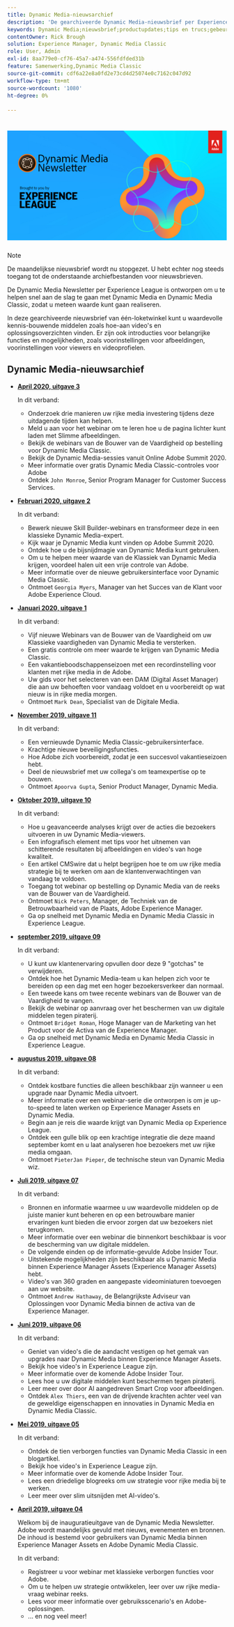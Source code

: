 ```yaml
---
title: Dynamic Media-nieuwsarchief
description: 'De gearchiveerde Dynamic Media-nieuwsbrief per Experience League was een maandelijkse nieuwsbrief. Het is ontworpen om u te helpen snel aan de slag te gaan met Dynamic Media en Dynamic Media Classic, zodat u meteen waarde kunt behalen. De gearchiveerde nieuwsbrieven bevatten waardevolle kennis-bouwende middelen die in deze één-loketnieuwsbrief beschikbaar waren die nu wordt stopgezet. Gearchiveerde nieuwsbrieven bevatten instructievideo''s en overzichten van oplossingen. Er zijn ook introducties voor belangrijke functies en mogelijkheden, zoals voorinstellingen voor afbeeldingen, voorinstellingen voor viewers en videoprofielen. '
keywords: Dynamic Media;nieuwsbrief;productupdates;tips en trucs;gebeurtenissen;succes van de klant;blog;blogs;beelden;video;eigenschappen;mogelijkheden
contentOwner: Rick Brough
solution: Experience Manager, Dynamic Media Classic
role: User, Admin
exl-id: 8aa779e0-cf76-45a7-a474-556fdfded31b
feature: Samenwerking,Dynamic Media Classic
source-git-commit: cdf6a22e8a0fd2e73cd4d25074e0c7162c047d92
workflow-type: tm+mt
source-wordcount: '1080'
ht-degree: 0%

---
```


# ![Dynamic Media Newsletter-logo](/help/assets/assets/dynamic-media-newsletter-logo.png)

>[!NOTE]
>
>De maandelijkse nieuwsbrief wordt nu stopgezet. U hebt echter nog steeds toegang tot de onderstaande archiefbestanden voor nieuwsbrieven.

De Dynamic Media Newsletter per Experience League is ontworpen om u te helpen snel aan de slag te gaan met Dynamic Media en Dynamic Media Classic, zodat u meteen waarde kunt gaan realiseren.

In deze gearchiveerde nieuwsbrief van één-loketwinkel kunt u waardevolle kennis-bouwende middelen zoals hoe-aan video&#39;s en oplossingsoverzichten vinden. Er zijn ook introducties voor belangrijke functies en mogelijkheden, zoals voorinstellingen voor afbeeldingen, voorinstellingen voor viewers en videoprofielen.

<!-- ## Get inspired - Stay informed

[Sign up](https://www.adobe.com/subscription/dynamic-media-newsletter.html) to receive the Dynamic Media Newsletter on a monthly basis in your inbox. -->

## Dynamic Media-nieuwsarchief

<!-- * **[May 2020, Issue 4](https://expleague.azureedge.net/assets/aem/Experience-Insider-vol.31.html)**

    In this issue:

    * What business continuity means in uncertain times.
    * Key takeaways from the first all-digital Adobe Summit.
    * Must-watch Experience Manager breakout sessions.
    * Summit customer spotlight: Under Armour.
    * Never miss an Experience Insider webinar.
    * Public sector spotlight: The urgent need for digital enrollment.
    * Look what’s new in Experience Manager Innovation.
    * Build your Experience Manager skills *live* with the Adobe pros.
    * Connect with the Adobe Experience Manager Community.
    * Fast-track your Adobe expertise with Adobe Experience League. -->

* **[April 2020, uitgave 3](https://experienceleague.adobe.com/tools/dynamic-media-demo/newsletter/Dynamic_Media_Newsletter_04_2020_April.html)**

   In dit verband:

   * Onderzoek drie manieren uw rijke media investering tijdens deze uitdagende tijden kan helpen.
   * Meld u aan voor het webinar om te leren hoe u de pagina lichter kunt laden met Slimme afbeeldingen.
   * Bekijk de webinars van de Bouwer van de Vaardigheid op bestelling voor Dynamic Media Classic.
   * Bekijk de Dynamic Media-sessies vanuit Online Adobe Summit 2020.
   * Meer informatie over gratis Dynamic Media Classic-controles voor Adobe
   * Ontdek `John Monroe`, Senior Program Manager for Customer Success Services.

* **[Februari 2020, uitgave 2](https://experienceleague.adobe.com/tools/dynamic-media-demo/newsletter/Dynamic_Media_Newsletter_02_2020_Feb.html)**

   In dit verband:

   * Bewerk nieuwe Skill Builder-webinars en transformeer deze in een klassieke Dynamic Media-expert.
   * Kijk waar je Dynamic Media kunt vinden op Adobe Summit 2020.
   * Ontdek hoe u de bijsnijdmagie van Dynamic Media kunt gebruiken.
   * Om u te helpen meer waarde van de Klassiek van Dynamic Media krijgen, voordeel halen uit een vrije controle van Adobe.
   * Meer informatie over de nieuwe gebruikersinterface voor Dynamic Media Classic.
   * Ontmoet `Georgia Myers`, Manager van het Succes van de Klant voor Adobe Experience Cloud.

* **[Januari 2020, uitgave 1](https://experienceleague.adobe.com/tools/dynamic-media-demo/newsletter/Dynamic_Media_Newsletter_01_2020_Jan.html)**

   In dit verband:

   * Vijf nieuwe Webinars van de Bouwer van de Vaardigheid om uw Klassieke vaardigheden van Dynamic Media te versterken.
   * Een gratis controle om meer waarde te krijgen van Dynamic Media Classic.
   * Een vakantieboodschappenseizoen met een recordinstelling voor klanten met rijke media in de Adobe.
   * Uw gids voor het selecteren van een DAM (Digital Asset Manager) die aan uw behoeften voor vandaag voldoet en u voorbereidt op wat nieuw is in rijke media morgen.
   * Ontmoet `Mark Dean`, Specialist van de Digitale Media.

* **[November 2019, uitgave 11](https://experienceleague.adobe.com/tools/dynamic-media-demo/newsletter/Dynamic_Media_Newsletter_11_2019_Nov.html)**

   In dit verband:

   * Een vernieuwde Dynamic Media Classic-gebruikersinterface.
   * Krachtige nieuwe beveiligingsfuncties.
   * Hoe Adobe zich voorbereidt, zodat je een succesvol vakantieseizoen hebt.
   * Deel de nieuwsbrief met uw collega&#39;s om teamexpertise op te bouwen.
   * Ontmoet `Apoorva Gupta`, Senior Product Manager, Dynamic Media.

* **[Oktober 2019, uitgave 10](https://experienceleague.adobe.com/tools/dynamic-media-demo/newsletter/Dynamic_Media_Newsletter_10_2019_Oct.html)**

   In dit verband:

   * Hoe u geavanceerde analyses krijgt over de acties die bezoekers uitvoeren in uw Dynamic Media-viewers.
   * Een infografisch element met tips voor het uitnemen van schitterende resultaten bij afbeeldingen en video&#39;s van hoge kwaliteit.
   * Een artikel CMSwire dat u helpt begrijpen hoe te om uw rijke media strategie bij te werken om aan de klantenverwachtingen van vandaag te voldoen.
   * Toegang tot webinar op bestelling op Dynamic Media van de reeks van de Bouwer van de Vaardigheid.
   * Ontmoet `Nick Peters`, Manager, de Techniek van de Betrouwbaarheid van de Plaats, Adobe Experience Manager.
   * Ga op snelheid met Dynamic Media en Dynamic Media Classic in Experience League.

* **[september 2019, uitgave 09](https://experienceleague.adobe.com/tools/dynamic-media-demo/newsletter/Dynamic_Media_Newsletter_09_2019_Sept.html)**

   In dit verband:

   * U kunt uw klantenervaring opvullen door deze 9 &quot;gotchas&quot; te verwijderen.
   * Ontdek hoe het Dynamic Media-team u kan helpen zich voor te bereiden op een dag met een hoger bezoekersverkeer dan normaal.
   * Een tweede kans om twee recente webinars van de Bouwer van de Vaardigheid te vangen.
   * Bekijk de webinar op aanvraag over het beschermen van uw digitale middelen tegen piraterij.
   * Ontmoet `Bridget Roman`, Hoge Manager van de Marketing van het Product voor de Activa van de Experience Manager.
   * Ga op snelheid met Dynamic Media en Dynamic Media Classic in Experience League.

* **[augustus 2019, uitgave 08](https://experienceleague.adobe.com/tools/dynamic-media-demo/newsletter/Dynamic_Media_Newsletter_08_2019_Aug.html)**

   In dit verband:

   * Ontdek kostbare functies die alleen beschikbaar zijn wanneer u een upgrade naar Dynamic Media uitvoert.
   * Meer informatie over een webinar-serie die ontworpen is om je up-to-speed te laten werken op Experience Manager Assets en Dynamic Media.
   * Begin aan je reis die waarde krijgt van Dynamic Media op Experience League.
   * Ontdek een gulle blik op een krachtige integratie die deze maand september komt en u laat analyseren hoe bezoekers met uw rijke media omgaan.
   * Ontmoet `PieterJan Pieper`, de technische steun van Dynamic Media wiz.

* **[Juli 2019, uitgave 07](https://experienceleague.adobe.com/tools/dynamic-media-demo/newsletter/Dynamic_Media_Newsletter_07_2019_July.html)**

   In dit verband:

   * Bronnen en informatie waarmee u uw waardevolle middelen op de juiste manier kunt beheren en op een betrouwbare manier ervaringen kunt bieden die ervoor zorgen dat uw bezoekers niet terugkomen.
   * Meer informatie over een webinar die binnenkort beschikbaar is voor de bescherming van uw digitale middelen.
   * De volgende einden op de informatie-gevulde Adobe Insider Tour.
   * Uitstekende mogelijkheden zijn beschikbaar als u Dynamic Media binnen Experience Manager Assets (Experience Manager Assets) hebt.
   * Video&#39;s van 360 graden en aangepaste videominiaturen toevoegen aan uw website.
   * Ontmoet `Andrew Hathaway`, de Belangrijkste Adviseur van Oplossingen voor Dynamic Media binnen de activa van de Experience Manager.

* **[Juni 2019, uitgave 06](https://experienceleague.adobe.com/tools/dynamic-media-demo/newsletter/Dynamic_Media_Newsletter_06_2019_June.html)**

   In dit verband:

   * Geniet van video&#39;s die de aandacht vestigen op het gemak van upgrades naar Dynamic Media binnen Experience Manager Assets.
   * Bekijk hoe video&#39;s in Experience League zijn.
   * Meer informatie over de komende Adobe Insider Tour.
   * Lees hoe u uw digitale middelen kunt beschermen tegen piraterij.
   * Leer meer over door AI aangedreven Smart Crop voor afbeeldingen.
   * Ontdek `Alex Thiers`, een van de drijvende krachten achter veel van de geweldige eigenschappen en innovaties in Dynamic Media en Dynamic Media Classic.

* **[Mei 2019, uitgave 05](https://experienceleague.adobe.com/tools/dynamic-media-demo/newsletter/Dynamic_Media_Newsletter_05_2019_May.html)**

   In dit verband:

   * Ontdek de tien verborgen functies van Dynamic Media Classic in een blogartikel.
   * Bekijk hoe video&#39;s in Experience League zijn.
   * Meer informatie over de komende Adobe Insider Tour.
   * Lees een driedelige blogreeks om uw strategie voor rijke media bij te werken.
   * Leer meer over slim uitsnijden met AI-video&#39;s.

* **[April 2019, uitgave 04](https://experienceleague.adobe.com/tools/dynamic-media-demo/newsletter/Dynamic_Media_Newsletter_04_2019_April.html)**

   Welkom bij de inauguratieuitgave van de Dynamic Media Newsletter. Adobe wordt maandelijks gevuld met nieuws, evenementen en bronnen. De inhoud is bestemd voor gebruikers van Dynamic Media binnen Experience Manager Assets en Adobe Dynamic Media Classic.

   In dit verband:

   * Registreer u voor webinar met klassieke verborgen functies voor Adobe.
   * Om u te helpen uw strategie ontwikkelen, leer over uw rijke media-vraag webinar reeks.
   * Lees voor meer informatie over gebruiksscenario&#39;s en Adobe-oplossingen.
   * ... en nog veel meer!

